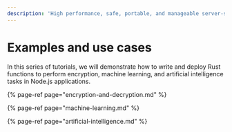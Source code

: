 ```yaml
---
description: 'High performance, safe, portable, and manageable server-side apps using Rust'
---
```


# Examples and use cases

In this series of tutorials, we will demonstrate how to write and deploy Rust functions to perform encryption, machine learning, and artificial intelligence tasks in Node.js applications.

{% page-ref page="encryption-and-decryption.md" %}

{% page-ref page="machine-learning.md" %}

{% page-ref page="artificial-intelligence.md" %}



